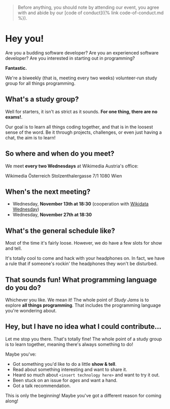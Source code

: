 > Before anything, you should note by attending our event, you agree with and
> abide by our [code of conduct]({% link code-of-conduct.md %}).

# Hey you!

Are you a budding software developer? Are you an experienced software
developer? Are you interested in starting out in programming?

**Fantastic.**

We're a biweekly (that is, meeting every two weeks) volunteer-run study group
for all things programming.

## What's a study group?

Well for starters, it isn't as strict as it sounds. **For one thing, there are
no exams!**.

Our goal is to learn all things coding together, and that is in the loosest
sense of the word. Be it through projects, challenges, or even just having a
chat, the aim is to learn!

## So where and when do you meet?

We meet **every two Wednesdays** at Wikimedia Austria's office:

Wikimedia Österreich
Stolzenthalergasse 7/1
1080 Wien

## When's the next meeting?

- Wednesday, **November 13th at 18:30** (cooperation with [Wikidata Wednesday](https://www.wikidata.org/wiki/Wikidata:Events/Vienna))
- Wednesday, **November 27th at 18:30**

## What's the general schedule like?

Most of the time it's fairly loose. However, we do have a few slots for show
and tell.

It's totally cool to come and hack with your headphones on. In fact, we have a
rule that if someone's rockin' the headphones they won't be disturbed.

## That sounds fun! What programming language do you do?

Whichever you like. We mean it! The whole point of *Study Jams* is to explore
**all things programming**. That includes the programming language you're
wondering about.

## Hey, but I have no idea what I could contribute...

Let me stop you there. That's totally fine! The whole point of a study group is
to learn together, meaning there's always something to do!

Maybe you've:

- Got something you'd like to do a little **show & tell**.
- Read about something interesting and want to share it.
- Heard so much about `<insert technology here>` and want to try it out.
- Been stuck on an issue for *ages* and want a hand.
- Got a talk recommendation.

This is only the beginning! Maybe you've got a different reason for coming along!
